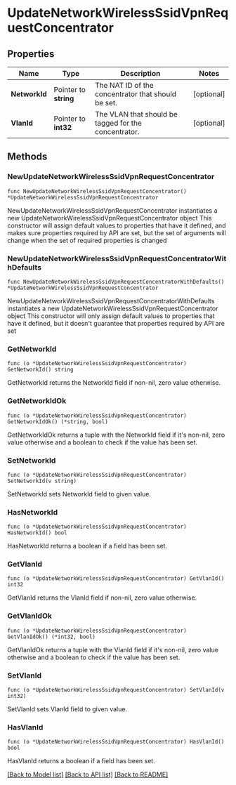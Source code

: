 # UpdateNetworkWirelessSsidVpnRequestConcentrator

## Properties

Name | Type | Description | Notes
------------ | ------------- | ------------- | -------------
**NetworkId** | Pointer to **string** | The NAT ID of the concentrator that should be set. | [optional] 
**VlanId** | Pointer to **int32** | The VLAN that should be tagged for the concentrator. | [optional] 

## Methods

### NewUpdateNetworkWirelessSsidVpnRequestConcentrator

`func NewUpdateNetworkWirelessSsidVpnRequestConcentrator() *UpdateNetworkWirelessSsidVpnRequestConcentrator`

NewUpdateNetworkWirelessSsidVpnRequestConcentrator instantiates a new UpdateNetworkWirelessSsidVpnRequestConcentrator object
This constructor will assign default values to properties that have it defined,
and makes sure properties required by API are set, but the set of arguments
will change when the set of required properties is changed

### NewUpdateNetworkWirelessSsidVpnRequestConcentratorWithDefaults

`func NewUpdateNetworkWirelessSsidVpnRequestConcentratorWithDefaults() *UpdateNetworkWirelessSsidVpnRequestConcentrator`

NewUpdateNetworkWirelessSsidVpnRequestConcentratorWithDefaults instantiates a new UpdateNetworkWirelessSsidVpnRequestConcentrator object
This constructor will only assign default values to properties that have it defined,
but it doesn't guarantee that properties required by API are set

### GetNetworkId

`func (o *UpdateNetworkWirelessSsidVpnRequestConcentrator) GetNetworkId() string`

GetNetworkId returns the NetworkId field if non-nil, zero value otherwise.

### GetNetworkIdOk

`func (o *UpdateNetworkWirelessSsidVpnRequestConcentrator) GetNetworkIdOk() (*string, bool)`

GetNetworkIdOk returns a tuple with the NetworkId field if it's non-nil, zero value otherwise
and a boolean to check if the value has been set.

### SetNetworkId

`func (o *UpdateNetworkWirelessSsidVpnRequestConcentrator) SetNetworkId(v string)`

SetNetworkId sets NetworkId field to given value.

### HasNetworkId

`func (o *UpdateNetworkWirelessSsidVpnRequestConcentrator) HasNetworkId() bool`

HasNetworkId returns a boolean if a field has been set.

### GetVlanId

`func (o *UpdateNetworkWirelessSsidVpnRequestConcentrator) GetVlanId() int32`

GetVlanId returns the VlanId field if non-nil, zero value otherwise.

### GetVlanIdOk

`func (o *UpdateNetworkWirelessSsidVpnRequestConcentrator) GetVlanIdOk() (*int32, bool)`

GetVlanIdOk returns a tuple with the VlanId field if it's non-nil, zero value otherwise
and a boolean to check if the value has been set.

### SetVlanId

`func (o *UpdateNetworkWirelessSsidVpnRequestConcentrator) SetVlanId(v int32)`

SetVlanId sets VlanId field to given value.

### HasVlanId

`func (o *UpdateNetworkWirelessSsidVpnRequestConcentrator) HasVlanId() bool`

HasVlanId returns a boolean if a field has been set.


[[Back to Model list]](../README.md#documentation-for-models) [[Back to API list]](../README.md#documentation-for-api-endpoints) [[Back to README]](../README.md)


